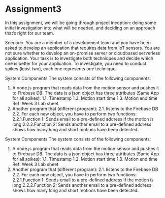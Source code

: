 # Assignment3

In this assignment, we will be going through project inception: doing some initial investigation
into what will be needed, and deciding on an approach that’s right for our team.

Scenario:
You are a member of a development team and you have been asked to develop an application that
requires data from IoT sensors. You are not sure whether to develop an on-promise server or cloudbased
serverless application.
Your task is to investigate both techniques and decide which one is better for your application.
To investigate, you need to conduct spikes (least two), each one represents one technique.

System Components
The system consists of the following components:
1. A node.js program that reads data from the motion sensor and pushes it to Firebase DB. The data
is a json object has three attributes (Same App for all spikes):
1.1. Timestamp
1.2. Motion start time
1.3. Motion end time
Ref: Week 3 Lab sheet
2. Another program that (different program):
2.1. listens to the Firebase DB
2.2. For each new object, you have to perform two functions:
2.2.1.Function 1: Sends email to a pre-defined address if the motion is long
2.2.2.Function 2: Sends another email to a pre-defined address shows how many long and
short motions have been detected. 

System Components
The system consists of the following components:
1. A node.js program that reads data from the motion sensor and pushes it to Firebase DB. The data
is a json object has three attributes (Same App for all spikes):
1.1. Timestamp
1.2. Motion start time
1.3. Motion end time
Ref: Week 3 Lab sheet
2. Another program that (different program):
2.1. listens to the Firebase DB
2.2. For each new object, you have to perform two functions:
2.2.1.Function 1: Sends email to a pre-defined address if the motion is long
2.2.2.Function 2: Sends another email to a pre-defined address shows how many long and
short motions have been detected. 
